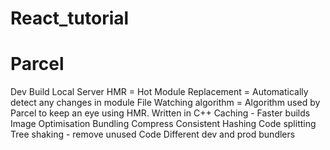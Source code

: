 # React_tutorial

# Parcel

Dev Build
Local Server
HMR = Hot Module Replacement = Automatically detect any changes in module
File Watching algorithm = Algorithm used by Parcel to keep an eye using HMR. Written in C++
Caching - Faster builds
Image Optimisation
Bundling
Compress
Consistent Hashing
Code splitting
Tree shaking - remove unused Code
Different dev and prod bundlers